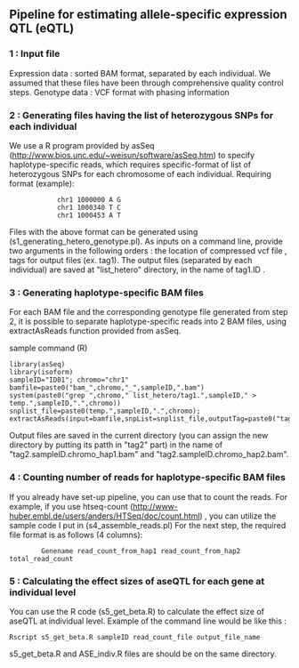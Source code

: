 ## Pipeline for estimating allele-specific expression QTL (eQTL)


### 1 : Input file
Expression data : sorted BAM format, separated by each individual. We assumed that these files have been through comprehensive quality control steps.
Genotype data : VCF format with phasing information 

### 2 : Generating files having the list of heterozygous SNPs for each individual
We use a R program provided by asSeq (http://www.bios.unc.edu/~weisun/software/asSeq.htm) to specify haplotype-specific reads, which requires specific-format of list of heterozygous SNPs for each chromosome of each individual. 
Requiring format (example):
```
			chr1 1000000 A G
			chr1 1000340 T C
			chr1 1000453 A T
```

Files with the above format can be generated using (s1_generating_hetero_genotype.pl). As inputs on a command line, provide two arguments in the following orders : the location of compressed vcf file , tags for output files (ex. tag1). The output files (separated by each individual) are saved at "list_hetero" directory, in the name of tag1.ID .


### 3 : Generating haplotype-specific BAM files
For each BAM file and the corresponding genotype file generated from step 2, it is possible to separate haplotype-specific reads into 2 BAM files, using extractAsReads function provided from asSeq.

sample command (R)	
```
library(asSeq)
library(isoform)
sampleID="ID01"; chromo="chr1"
bamfile=paste0("bam_",chromo,"_",sampleID,".bam")
system(paste0("grep ",chromo," list_hetero/tag1.",sampleID," > temp.",sampleID,".",chromo))
snplist_file=paste0(temp.",sampleID,".",chromo);
extractAsReads(input=bamfile,snpList=snplist_file,outputTag=paste0("tag2.",sampleID,".",chromo))
```
Output files are saved in the current directory (you can assign the new directory by putting its patth in "tag2" part) in the name of "tag2.sampleID.chromo_hap1.bam" and "tag2.sampleID.chromo_hap2.bam".


### 4 : Counting number of reads for haplotype-specific BAM files
If you already have set-up pipeline, you can use that to count the reads.
For example, if you use htseq-count (http://www-huber.embl.de/users/anders/HTSeq/doc/count.html) , you can utilize the sample code I put in (s4_assemble_reads.pl)
For the next step, the required file format is as follows (4 columns):
```		
		Genename read_count_from_hap1 read_count_from_hap2 total_read_count
```

### 5 : Calculating the effect sizes of aseQTL for each gene at individual level
You can use the R code (s5_get_beta.R) to calculate the effect size of aseQTL at individual level.
Example of the command line would be like this :
```
Rscript s5_get_beta.R sampleID read_count_file output_file_name
```
s5_get_beta.R and ASE_indiv.R files are should be on the same directory.



